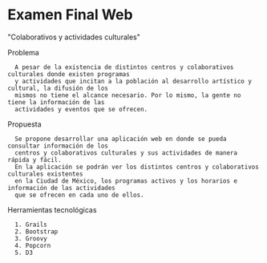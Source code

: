 # Examen Final Web

"Colaborativos y actividades culturales"

Problema

      A pesar de la existencia de distintos centros y colaborativos culturales donde existen programas 
      y actividades que incitan a la población al desarrollo artístico y cultural, la difusión de los 
      mismos no tiene el alcance necesario. Por lo mismo, la gente no tiene la información de las 
      actividades y eventos que se ofrecen. 
        
Propuesta

      Se propone desarrollar una aplicación web en donde se pueda consultar información de los 
      centros y colaborativos culturales y sus actividades de manera rápida y fácil. 
      En la aplicación se podrán ver los distintos centros y colaborativos culturales existentes
      en la Ciudad de México, los programas activos y los horarios e información de las actividades
      que se ofrecen en cada uno de ellos. 

Herramientas tecnológicas

      1. Grails
      2. Bootstrap
      3. Groovy 
      4. Popcorn 
      5. D3


